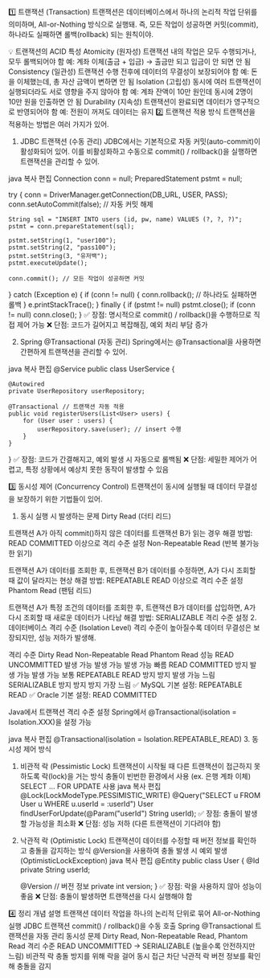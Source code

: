 1️⃣ 트랜잭션 (Transaction)
트랜잭션은 데이터베이스에서 하나의 논리적 작업 단위를 의미하며, All-or-Nothing 방식으로 실행돼.
즉, 모든 작업이 성공하면 커밋(commit), 하나라도 실패하면 롤백(rollback) 되는 원칙이야.

💡 트랜잭션의 ACID 특성
Atomicity (원자성)
트랜잭션 내의 작업은 모두 수행되거나, 모두 롤백되어야 함
예: 계좌 이체(출금 + 입금) → 출금만 되고 입금이 안 되면 안 됨
Consistency (일관성)
트랜잭션 수행 전후에 데이터의 무결성이 보장되어야 함
예: 돈을 이체했는데, 총 자산 금액이 변하면 안 됨
Isolation (고립성)
동시에 여러 트랜잭션이 실행되더라도 서로 영향을 주지 않아야 함
예: 계좌 잔액이 10만 원인데 동시에 2명이 10만 원을 인출하면 안 됨
Durability (지속성)
트랜잭션이 완료되면 데이터가 영구적으로 반영되어야 함
예: 전원이 꺼져도 데이터는 유지
2️⃣ 트랜잭션 적용 방식
트랜잭션을 적용하는 방법은 여러 가지가 있어.

1. JDBC 트랜잭션 (수동 관리)
JDBC에서는 기본적으로 자동 커밋(auto-commit)이 활성화되어 있어.
이를 비활성화하고 수동으로 commit() / rollback()을 실행하면 트랜잭션을 관리할 수 있어.

java
복사
편집
Connection conn = null;
PreparedStatement pstmt = null;

try {
    conn = DriverManager.getConnection(DB_URL, USER, PASS);
    conn.setAutoCommit(false); // 자동 커밋 해제

    String sql = "INSERT INTO users (id, pw, name) VALUES (?, ?, ?)";
    pstmt = conn.prepareStatement(sql);
    
    pstmt.setString(1, "user100");
    pstmt.setString(2, "pass100");
    pstmt.setString(3, "유저백");
    pstmt.executeUpdate();

    conn.commit(); // 모든 작업이 성공하면 커밋
} catch (Exception e) {
    if (conn != null) {
        conn.rollback(); // 하나라도 실패하면 롤백
    }
    e.printStackTrace();
} finally {
    if (pstmt != null) pstmt.close();
    if (conn != null) conn.close();
}
✅ 장점: 명시적으로 commit() / rollback()을 수행하므로 직접 제어 가능
❌ 단점: 코드가 길어지고 복잡해짐, 예외 처리 부담 증가

2. Spring @Transactional (자동 관리)
Spring에서는 @Transactional을 사용하면 간편하게 트랜잭션을 관리할 수 있어.

java
복사
편집
@Service
public class UserService {

    @Autowired
    private UserRepository userRepository;

    @Transactional // 트랜잭션 자동 적용
    public void registerUsers(List<User> users) {
        for (User user : users) {
            userRepository.save(user); // insert 수행
        }
    }
}
✅ 장점: 코드가 간결해지고, 예외 발생 시 자동으로 롤백됨
❌ 단점: 세밀한 제어가 어렵고, 특정 상황에서 예상치 못한 동작이 발생할 수 있음

3️⃣ 동시성 제어 (Concurrency Control)
트랜잭션이 동시에 실행될 때 데이터 무결성을 보장하기 위한 기법들이 있어.

1. 동시 실행 시 발생하는 문제
Dirty Read (더티 리드)

트랜잭션 A가 아직 commit()하지 않은 데이터를 트랜잭션 B가 읽는 경우
해결 방법: READ COMMITTED 이상으로 격리 수준 설정
Non-Repeatable Read (반복 불가능한 읽기)

트랜잭션 A가 데이터를 조회한 후, 트랜잭션 B가 데이터를 수정하면, A가 다시 조회할 때 값이 달라지는 현상
해결 방법: REPEATABLE READ 이상으로 격리 수준 설정
Phantom Read (팬텀 리드)

트랜잭션 A가 특정 조건의 데이터를 조회한 후, 트랜잭션 B가 데이터를 삽입하면, A가 다시 조회할 때 새로운 데이터가 나타남
해결 방법: SERIALIZABLE 격리 수준 설정
2. 데이터베이스 격리 수준 (Isolation Level)
격리 수준이 높아질수록 데이터 무결성은 보장되지만, 성능 저하가 발생해.

격리 수준	Dirty Read	Non-Repeatable Read	Phantom Read	성능
READ UNCOMMITTED	발생 가능	발생 가능	발생 가능	빠름
READ COMMITTED	방지	발생 가능	발생 가능	보통
REPEATABLE READ	방지	방지	발생 가능	느림
SERIALIZABLE	방지	방지	방지	가장 느림
✅ MySQL 기본 설정: REPEATABLE READ
✅ Oracle 기본 설정: READ COMMITTED

Java에서 트랜잭션 격리 수준 설정
Spring에서 @Transactional(isolation = Isolation.XXX)을 설정 가능

java
복사
편집
@Transactional(isolation = Isolation.REPEATABLE_READ)
3. 동시성 제어 방식
1) 비관적 락 (Pessimistic Lock)
트랜잭션이 시작될 때 다른 트랜잭션이 접근하지 못하도록 락(lock)을 거는 방식
충돌이 빈번한 환경에서 사용 (ex. 은행 계좌 이체)
SELECT ... FOR UPDATE 사용
java
복사
편집
@Lock(LockModeType.PESSIMISTIC_WRITE)
@Query("SELECT u FROM User u WHERE u.userId = :userId")
User findUserForUpdate(@Param("userId") String userId);
✅ 장점: 충돌이 발생할 가능성을 최소화
❌ 단점: 성능 저하 (다른 트랜잭션이 기다려야 함)

2) 낙관적 락 (Optimistic Lock)
트랜잭션이 데이터를 수정할 때 버전 정보를 확인하고 충돌을 감지하는 방식
@Version을 사용하여 충돌 발생 시 예외 발생 (OptimisticLockException)
java
복사
편집
@Entity
public class User {
    @Id
    private String userId;
    
    @Version // 버전 정보
    private int version;
}
✅ 장점: 락을 사용하지 않아 성능이 좋음
❌ 단점: 충돌이 발생하면 트랜잭션을 다시 실행해야 함

4️⃣ 정리
개념	설명
트랜잭션	데이터 작업을 하나의 논리적 단위로 묶어 All-or-Nothing 실행
JDBC 트랜잭션	commit() / rollback()을 수동 호출
Spring @Transactional	트랜잭션을 자동 관리
동시성 문제	Dirty Read, Non-Repeatable Read, Phantom Read
격리 수준	READ UNCOMMITTED → SERIALIZABLE (높을수록 안전하지만 느림)
비관적 락	충돌 방지를 위해 락을 걸어 동시 접근 차단
낙관적 락	버전 정보를 확인해 충돌을 감지
